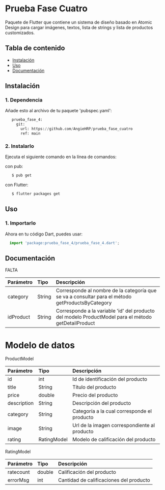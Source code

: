 # Prueba Fase Cuatro


Paquete de Flutter que contiene un sistema de diseño basado en Atomic Design para cargar imágenes, textos, lista de strings y lista de productos customizados.


## Tabla de contenido

  - [Instalación](#installation)
  - [Uso](#usage)
  - [Documentación](#documentation)

## Instalación


### 1. Dependencia

Añade esto al archivo de tu paquete 'pubspec.yaml':

```python
   prueba_fase_4:
     git:
       url: https://github.com/AngieHRP/prueba_fase_cuatro
       ref: main
```

### 2. Instalarlo
Ejecuta el siguiente comando en la línea de comandos:

con pub: 
```python
   $ pub get
```

con Flutter:
```python
   $ flutter packages get
```


## Uso

### 1. Importarlo
Ahora en tu código Dart, puedes usar:

```python
  import 'package:prueba_fase_4/prueba_fase_4.dart';
```

## Documentación
FALTA

| Parámetro                             | Tipo            | Descripción                                                                                             |
| :------------------------------------ | :-------------- | :------------------------------------------------------------------------------------------------------ | 
| category                              | String          | Corresponde al nombre de la categoría que se va a consultar para el método getProductsByCategory        |       
| idProduct                             | String          | Corresponde a la variable 'id' del producto del modelo ProductModel para el método  getDetailProduct    |      


# Modelo de datos


ProductModel

  | Parámetro                            | Tipo            | Descripción                                                                                             |
  | :------------------------------------| :-------------- | :------------------------------------------------------------------------------------------------------ | 
  | id                                   | int             | Id de identificación del producto                                                                       |       
  | title                                | String          | Título del producto                                                                                     | 
  | price                                | double          | Precio del producto                                                                                     |
  | description                          | String          | Descripción del producto                                                                                |
  | category                             | String          | Categoría a la cual corresponde el producto                                                             |
  | image                                | String          | Url de la imagen correspondiente al producto                                                            |
  | rating                               | RatingModel     | Modelo de calificación del producto                                                                     |

RatingModel

  | Parámetro                            | Tipo            | Descripción                                                                                             |
  | :------------------------------------| :-------------- | :------------------------------------------------------------------------------------------------------ | 
  | ratecount                            | double          | Calificación del producto                                                                               |       
  | errorMsg                             | int             | Cantidad de calificaciones del producto                                                                 | 
